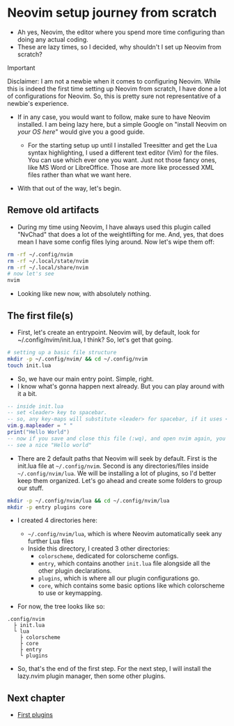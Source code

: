 # Neovim setup journey from scratch

- Ah yes, Neovim, the editor where you spend more time configuring than doing
any actual coding.
- These are lazy times, so I decided, why shouldn't I set up Neovim from scratch?

> [!IMPORTANT]
> Disclaimer: I am not a newbie when it comes to configuring Neovim.
> While this is indeed the first
> time setting up Neovim from scratch, I have done a lot of configurations for
> Neovim. So, this is pretty sure not representative of a newbie's experience.

- If in any case, you would want to follow, make sure to have Neovim installed.
I am being lazy here, but a simple Google on "install Neovim on _your OS here_"
would give you a good guide.
  - For the starting setup up until I installed Treesitter and get the Lua
syntax highlighting, I used
a different text editor (Vim) for the files. You can use which ever one you want.
Just not those fancy ones, like MS Word or LibreOffice. Those are more like
processed XML files rather than what we want here.

- With that out of the way, let's begin.

## Remove old artifacts

- During my time using Neovim, I have always used this plugin called "NvChad"
that does a lot of the weightlifting for me. And, yes, that does mean I have
some config files lying around. Now let's wipe them off:

```bash
rm -rf ~/.config/nvim
rm -rf ~/.local/state/nvim
rm -rf ~/.local/share/nvim
# now let's see
nvim
```

- Looking like new now, with absolutely nothing.

## The first file(s)

- First, let's create an entrypoint. Neovim will, by default, look for
~/.config/nvim/init.lua, I think? So, let's get that going.

```bash
# setting up a basic file structure
mkdir -p ~/.config/nvim/ && cd ~/.config/nvim
touch init.lua
```

- So, we have our main entry point. Simple, right.
- I know what's gonna happen next already. But you can play around with it a bit.

```lua
-- inside init.lua
-- set <leader> key to spacebar.
-- so, any key-maps will substitute <leader> for spacebar, if it uses <leader>.
vim.g.mapleader = " "
print("Hello World")
-- now if you save and close this file (:wq), and open nvim again, you're gonna
-- see a nice "Hello world"
```

- There are 2 default paths that Neovim will seek by default. First is the
init.lua file at `~/.config/nvim`. Second is any directories/files inside
`~/.config/nvim/lua`. We will be installing a lot of plugins, so I'd better
keep them organized. Let's go ahead and create some folders to group our stuff.

```bash
mkdir -p ~/.config/nvim/lua && cd ~/.config/nvim/lua
mkdir -p entry plugins core
```

- I created 4 directories here:
  - `~/.config/nvim/lua`, which is where Neovim automatically seek any
  further Lua files
  - Inside this directory, I created 3 other directories:
    - `colorscheme`, dedicated for colorscheme configs.
    - `entry`, which contains another `init.lua` file alongside all the other
    plugin declarations.
    - `plugins`, which is where all our plugin configurations go.
    - `core`, which contains some basic options like which colorscheme to use
    or keymapping.

- For now, the tree looks like so:

```text
.config/nvim
  ├ init.lua
  └ lua
    ├ colorscheme
    ├ core
    ├ entry
    └ plugins
```

- So, that's the end of the first step. For the next step, I will install the
lazy.nvim plugin manager, then some other plugins.

## Next chapter

- [First plugins](./first-plugins.md)
